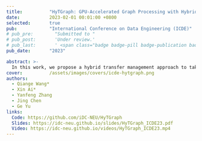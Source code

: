 ```yaml
---
title:          "HyTGraph: GPU-Accelerated Graph Processing with Hybrid Transfer Management"
date:           2023-02-01 00:01:00 +0800
selected:       true
pub:            "International Conference on Data Engineering (ICDE)"
# pub_pre:        "Submitted to "
# pub_post:       'Under review.'
# pub_last:       ' <span class="badge badge-pill badge-publication badge-success">Spotlight</span>'
pub_date:       "2023"

abstract: >-
  In this work, we propose a hybrid transfer management approach to take the merits of both the two approaches at runtime, with an objective to achieve the shortest execution time in each iteration. Based on the hybrid approach, we present HyTGraph, a GPU-accelerated graph processing framework, which is empowered by a set of effective task scheduling optimizations to improve the performance. 
cover:          /assets/images/covers/icde-hytgraph.png
authors:
  - Qiange Wang*
  - Xin Ai*
  - Yanfeng Zhang
  - Jing Chen
  - Ge Yu
links:
  Code: https://github.com/iDC-NEU/HyTGraph
  Slides: https://idc-neu.github.io/slides/HyTGraph_ICDE23.pdf
  Video: https://idc-neu.github.io/videos/HyTGraph_ICDE23.mp4
---
```





